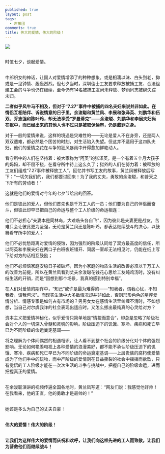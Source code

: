 ```yaml
---
published: true
layout: post
tags:
  - 声援团
comments: true
title: 伟大的爱情，伟大的阶级！
---
```


![](http://wx1.sinaimg.cn/mw690/0060lm7Tly1fud4htsr93j30u00u0762.jpg)

<br>时值七夕，谈起爱情。

<br>牛郎织女的神话，让国人对爱情增添了的种种想象，或是相濡以沫、白头到老，抑或是一见钟情、轰轰烈烈。但七夕当时，深圳佳士工友要求释放被捕工友、合法组建工会的斗争也仍在继续，至今仍有14名被捕工友尚未释放、梦雨同志被绑失踪未归。

**二者似乎风牛马不相及，但对于“7.27”事件中被捕的四名夫妇来说并非如此。在情侣互相陪伴、诉说情意的日子里，余浚聪和黄兰凤、李展和张泽英、刘鹏华和伍双、乔志强和陈叶玲，却无法享受“罗曼蒂克”——余浚聪、刘鹏华和李展夫妇尚在狱中，而已经出来的其他人也不过只是被取保候审，仍是戴罪之身。**

对于一般的爱情来说，这样的境遇是灾难性的——无论是爱人不在身旁，还是两人双双遭难，都必然是个困苦的时刻，对生活陷入失望。但这并不适用于这四队夫妇，他们的爱情之花在斗争的狂风暴雨中开得愈加鲜艳动人。

看守所中的人们在坚持着：被大家称为“阿英”的张泽英，是一个有着五个月大孩子的妈妈，却不屈不挠，在看守所中待上这么久了；狱外的人们在努力着：被释放的工友们组成“7.27事件被释放工人”，回忆并书写工友的故事，黄兰凤被释放后写下：“一切欠我们的，我们都要讨回来！为了我的丈夫，勇敢的余浚聪，和普天之下所有的劳动者！”

这就是他们的爱情对今年的七夕节给出的回答。

他们是彼此的爱人，但他们首先也是千万工人的一员；他们要为自己的伴侣而奋斗，但彼此却早已把自己的命运与整个工人阶级的命运相连：

他们不必担心“夫妻本是同林鸟，大难临头各自飞”，因为彼此是夫妻更是战友，苦难只会让彼此更为坚强，无论是黄兰凤还是陈叶玲，都表达继续战斗的决心，以鼓舞看守所中的爱人；

他们不必忧愁距离对爱情的侵蚀，因为强烈的阶级认同给了双方最高度的信任，所以阿英和李展夫妇在两口子白班夜班错开、同居一室却无法相见时，仍能在纸上写下给对方的话相互鼓励；

他们不必烦恼家庭安稳日子被破坏，因为小家庭的物质生活的改善必须以千万工人的改善为前提，所以在黄兰凤看到丈夫余浚聪花钱花心思给工友炖鸡汤时，没有纠结生活的开销，而是“回想到那个场景，我真的感到特别幸福”。

在人们对爱情的期许中，“知己”或许是最为难得的——“知我者，谓我心忧，不知我者，谓我何求”。而现实生活中大多数情况却并非如此，否则形形色色的星座爱情分析、情感专家是如何占有市场的？男男女女在感情生活里纠缠不清时，不如想想，当自己对尔虞我诈的社会表现出适应时，又怎么挪出最纯真的心灵给对方？

资本主义把爱情神秘化，似乎爱情只简单地是“情投而意合”，却总是忽略了阶级社会对个人的一切深入骨髓和灵魂的影响。阶级压迫下的饥饿、寒冷、疾病和死亡早已为不同阶级的命运奠定基调——

将之理解为个体间偶然的相遇相识，让人看不到整个社会的阶级分化对个体的强烈影响。无论如何艳羡电视上各种爱情的浪漫美好，都不能不承认阶级压迫下的饥饿、寒冷、疾病和死亡早已为不同阶级的命运奠定基调——上层贵族的腐朽使爱情成为了他们手中的玩物，而中产阶级的爱情则在日益撕裂的社会中摇摇而欲坠，只有觉悟的工人阶级才能在一次次生活的斗争与挑战中，把握自己的阶级命运，进而把握真正的爱情。

<br>在余浚聪演讲的视频传遍全国各地时，黄兰凤写道：“网友们说：我感觉他好帅！在我看来，他的正直，他的勇敢才是最帅的！”

<br>她该是多么为自己的丈夫自豪！

<br>**伟大的爱情！伟大的阶级！**

<br>**让我们为这样伟大的爱情而庆祝和欢呼，让我们向这样先进的工人而致敬，让我们为营救他们而继续战斗！**
